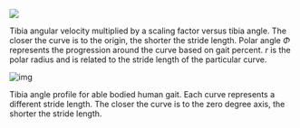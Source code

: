

![](https://ieeexplore.ieee.org/mediastore_new/IEEE/content/media/5076472/5152175/5152565/5152565-fig-4-source-large.gif)

Tibia angular velocity multiplied by a scaling factor versus tibia angle. The closer the curve is to the origin, the shorter the stride length. Polar angle $\Phi$ represents the progression around the curve based on gait percent. $r$ is the polar radius and is related to the stride length of the particular curve.



![img](https://ieeexplore.ieee.org/mediastore_new/IEEE/content/media/5076472/5152175/5152565/5152565-fig-3-source-large.gif)

Tibia angle profile for able bodied human gait. Each curve represents a different stride length. The closer the curve is to the zero degree axis, the shorter the stride length.